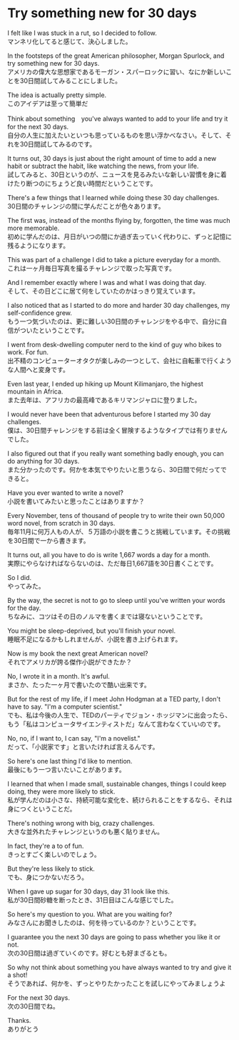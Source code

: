 # Try something new for 30 days

I felt like I was stuck in a rut, so I decided to follow.  
マンネリ化してると感じて、決心しました。

In the footsteps of the great American philosopher, Morgan Spurlock, and try something new for 30 days.  
アメリカの偉大な思想家であるモーガン・スパーロックに習い、なにか新しいことを30日間試してみることにしました。

The idea is actually pretty simple.  
このアイデアは至って簡単だ

Think about something　you've always wanted to add to your life and try it for the next 30 days.  
自分の人生に加えたいといつも思っているものを思い浮かべなさい。そして、それを30日間試してみるのです。

It turns out, 30 days is just about the right amount of time to add a new habit or subtract the habit, like watching the news, from your life.  
試してみると、30日というのが、ニュースを見るみたいな新しい習慣を身に着けたり断つのにちょうど良い時間だということです。

There's a few things that I learned while doing these 30 day challenges.  
30日間のチャレンジの間に学んだことが色々あります。

The first was, instead of the months flying by, forgotten, the time was much more memorable.  
初めに学んだのは、月日がいつの間にか過ぎ去っていく代わりに、ずっと記憶に残るようになります。

This was part of a challenge I did to take a picture everyday for a month.  
これは一ヶ月毎日写真を撮るチャレンジで取った写真です。

And I remember exactly where I was and what I was doing that day.  
そして、その日どこに居て何をしていたのかはっきり覚えています。

I also noticed that as I started to do more and harder 30 day challenges, my self-confidence grew.  
もう一つ気づいたのは、更に難しい30日間のチャレンジをやる中で、自分に自信がついたということです。

I went from desk-dwelling computer nerd to the kind of guy who bikes to work. For fun.  
出不精のコンピューターオタクが楽しみの一つとして、会社に自転車で行くような人間へと変身です。

Even last year, I ended up hiking up Mount Kilimanjaro, the highest mountain in Africa.  
また去年は、アフリカの最高峰であるキリマンジャロに登りました。

I would never have been that adventurous before I started my 30 day challenges.  
僕は、30日間チャレンジをする前は全く冒険するようなタイプでは有りませんでした。

I also figured out that if you really want something badly enough, you can do anything for 30 days.  
また分かったのです。何かを本気でやりたいと思うなら、30日間で何だってできると。

Have you ever wanted to write a novel?  
小説を書いてみたいと思ったことはありますか？

Every November, tens of thousand of people try to write their own 50,000 word novel, from scratch in 30 days.  
毎年11月に何万人もの人が、５万語の小説を書こうと挑戦しています。その挑戦を30日間で一から書きます。

It turns out, all you have to do is write 1,667 words a day for a month.  
実際にやらなければならないのは、ただ毎日1,667語を30日書くことです。

So I did.  
やってみた。

By the way, the secret is not to go to sleep until you've written your words for the day.  
ちなみに、コツはその日のノルマを書くまでは寝ないということです。

You might be sleep-deprived, but you'll finish your novel.  
睡眠不足になるかもしれませんが、小説を書き上げられます。

Now is my book the next great American novel?  
それでアメリカが誇る傑作小説ができたか？

No, I wrote it in a month. It's awful.  
まさか、たった一ヶ月で書いたので酷い出来です。

But for the rest of my life, if I meet John Hodgman at a TED party, I don't have to say. "I'm a computer scientist."  
でも、私は今後の人生で、TEDのパーティでジョン・ホッジマンに出会ったら、もう「私はコンピュータサイエンティストだ」なんて言わなくていいのです。

No, no, if I want to, I can say, "I'm a novelist."  
だって、「小説家です」と言いたければ言えるんです。

So here's one last thing I'd like to mention.  
最後にもう一つ言いたいことがあります。

I learned that when I made small, sustainable changes, things I could keep doing, they were more likely to stick.  
私が学んだのは小さな、持続可能な変化を、続けられることをするなら、それは身につくということだ。

There's nothing wrong with big, crazy challenges.  
大きな並外れたチャレンジというのも悪く貼りません。

In fact, they're a to of fun.  
きっとすごく楽しいのでしょう。

But they're less likely to stick.  
でも、身につかないだろう。

When I gave up sugar for 30 days, day 31 look like this.  
私が30日間砂糖を断ったとき、31日目はこんな感じでした。

So here's my question to you. What are you waiting for?  
みなさんにお聞きしたのは、何を待っているのか？ということです。

I guarantee you the next 30 days are going to pass whether you like it or not.  
次の30日間は過ぎていくのです。好むとも好まざるとも。

So why not think about something you have always wanted to try and give it a shot!  
そうであれば、何かを、ずっとやりたかったことを試しにやってみましょうよ

For the next 30 days.  
次の30日間でね。

Thanks.  
ありがとう
